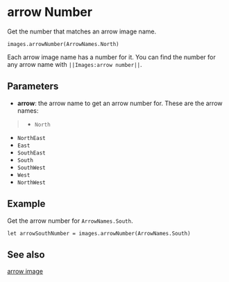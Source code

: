 # arrow Number

Get the number that matches an arrow image name.

```sig
images.arrowNumber(ArrowNames.North)
```

Each arrow image name has a number for it. You can find the number for any arrow name with ``||Images:arrow number||``.

## Parameters

* **arrow**: the arrow name to get an arrow number for. These are the arrow names:

>* `North`
* `NorthEast`
* `East`
* `SouthEast`
* `South`
* `SouthWest`
* `West`
* `NorthWest`

## Example

Get the arrow number for `ArrowNames.South`.

```blocks
let arrowSouthNumber = images.arrowNumber(ArrowNames.South)
```
## See also

[arrow image](/reference/images/arrow-image)